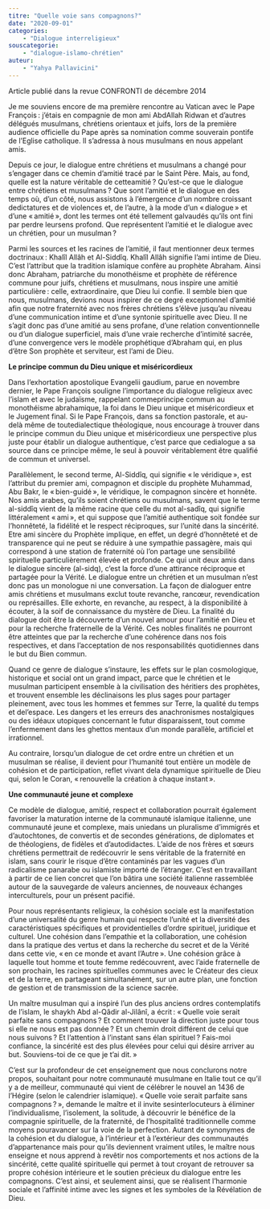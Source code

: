 ```yaml
---
titre: "Quelle voie sans compagnons?"
date: "2020-09-01"
categories: 
	- "Dialogue interreligieux"
souscategorie: 
	- "dialogue-islamo-chrétien"
auteur: 
	- "Yahya Pallavicini"
---
```

Article publié dans la revue CONFRONTI de décembre 2014

Je me souviens encore de ma première rencontre au Vatican avec le Pape François&#8239;: j’étais en compagnie de mon ami AbdAllah Ridwan et d’autres délégués musulmans, chrétiens orientaux et juifs, lors de la première audience officielle du Pape après sa nomination comme souverain pontife de l’Eglise catholique. Il s’adressa à nous musulmans en nous appelant amis.

Depuis ce jour, le dialogue entre chrétiens et musulmans a changé pour s’engager dans ce chemin d’amitié tracé par le Saint Père. Mais, au fond, quelle est la nature véritable de cetteamitié&#8239;? Qu’est-ce que le dialogue entre chrétiens et musulmans&#8239;? Que sont l’amitié et le dialogue en des temps où, d’un côté, nous assistons à l’émergence d’un nombre croissant dedictatures et de violences et, de l’autre, à la mode d’un «&#8239;dialogue&#8239;» et d’une «&#8239;amitié&#8239;», dont les termes ont été tellement galvaudés qu’ils ont fini par perdre leursens profond. Que représentent l’amitié et le dialogue avec un chrétien, pour un musulman&#8239;? 

Parmi les sources et les racines de l’amitié, il faut mentionner deux termes doctrinaux&#8239;: Khalîl Allâh et Al-Siddîq. Khalîl Allâh signifie l’ami intime de Dieu. C’est l’attribut que la tradition islamique confère au prophète Abraham. Ainsi donc Abraham, patriarche du monothéisme et prophète de référence commune pour juifs, chrétiens et musulmans, nous inspire une amitié particulière&#8239;: celle, extraordinaire, que Dieu lui confie. Il semble bien que nous, musulmans, devions nous inspirer de ce degré exceptionnel d’amitié afin que notre fraternité avec nos frères chrétiens s’élève jusqu’au niveau d’une communication intime et d’une syntonie spirituelle avec Dieu. Il ne s’agit donc pas d’une amitié au sens profane, d’une relation conventionnelle ou d’un dialogue superficiel, mais d’une vraie recherche d’intimité sacrée, d’une convergence vers le modèle prophétique d’Abraham qui, en plus d’être Son prophète et serviteur, est l’ami de Dieu.

**Le principe commun du Dieu unique et miséricordieux**

Dans l’exhortation apostolique Evangelii gaudium, parue en novembre dernier, le Pape François souligne l’importance du dialogue religieux avec l’islam et avec le judaïsme, rappelant commeprincipe commun au monothéisme abrahamique, la foi dans le Dieu unique et miséricordieux et le Jugement final. Si le Pape François, dans sa fonction pastorale, et au-delà même de toutedialectique théologique, nous encourage à trouver dans le principe commun du Dieu unique et miséricordieux une perspective plus juste pour établir un dialogue authentique, c’est parce que cedialogue a sa source dans ce principe même, le seul à pouvoir véritablement être qualifié de commun et universel.

Parallèlement, le second terme, Al-Siddîq, qui signifie «&#8239;le véridique&#8239;», est l’attribut du premier ami, compagnon et disciple du prophète Muhammad, Abu Bakr, le «&#8239;bien-guidé&#8239;», le véridique, le compagnon sincère et honnête. Nos amis arabes, qu’ils soient chrétiens ou musulmans, savent que le terme al-siddîq vient de la même racine que celle du mot al-sadîq, qui signifie littéralement «&#8239;ami&#8239;», et qui suppose que l’amitié authentique soit fondée sur l’honnêteté, la fidélité et le respect réciproques, sur l’unité dans la sincérité. Etre ami sincère du Prophète implique, en effet, un degré d’honnêteté et de transparence qui ne peut se réduire à une sympathie passagère, mais qui correspond à une station de fraternité où l’on partage une sensibilité spirituelle particulièrement élevée et profonde. Ce qui unit deux amis dans le dialogue sincère (al-sidq), c’est la force d’une attirance réciproque et partagée pour la Vérité. Le dialogue entre un chrétien et un musulman n’est donc pas un monologue ni une conversation. La façon de dialoguer entre amis chrétiens et musulmans exclut toute revanche, rancœur, revendication ou représailles. Elle exhorte, en revanche, au respect, à la disponibilité à écouter, à la soif de connaissance du mystère de Dieu. La finalité du dialogue doit être la découverte d’un nouvel amour pour l’amitié en Dieu et pour la recherche fraternelle de la Vérité. Ces nobles finalités ne pourront être atteintes que par la recherche d’une cohérence dans nos fois respectives, et dans l’acceptation de nos responsabilités quotidiennes dans le but du Bien commun.

Quand ce genre de dialogue s’instaure, les effets sur le plan cosmologique, historique et social ont un grand impact, parce que le chrétien et le musulman participent ensemble à la civilisation des héritiers des prophètes, et trouvent ensemble les déclinaisons les plus sages pour partager pleinement, avec tous les hommes et femmes sur Terre, la qualité du temps et del’espace. Les dangers et les erreurs des anachronismes nostalgiques ou des idéaux utopiques concernant le futur disparaissent, tout comme l’enfermement dans les ghettos mentaux d’un monde parallèle, artificiel et irrationnel.

Au contraire, lorsqu’un dialogue de cet ordre entre un chrétien et un musulman se réalise, il devient pour l’humanité tout entière un modèle de cohésion et de participation, reflet vivant dela dynamique spirituelle de Dieu qui, selon le Coran, «&#8239;renouvelle la création à chaque instant&#8239;».

**Une communauté jeune et complexe**

Ce modèle de dialogue, amitié, respect et collaboration pourrait également favoriser la maturation interne de la communauté islamique italienne, une communauté jeune et complexe, mais uniedans un pluralisme d’immigrés et d’autochtones, de convertis et de secondes générations, de diplomates et de théologiens, de fidèles et d’autodidactes. L’aide de nos frères et sœurs chrétiens permettrait de redécouvrir le sens véritable de la fraternité en islam, sans courir le risque d’être contaminés par les vagues d’un radicalisme panarabe ou islamiste importé de l’étranger. C’est en travaillant à partir de ce lien concret que l’on bâtira une société italienne rassemblée autour de la sauvegarde de valeurs anciennes, de nouveaux échanges interculturels, pour un présent pacifié.

Pour nous représentants religieux, la cohésion sociale est la manifestation d’une universalité du genre humain qui respecte l’unité et la diversité des caractéristiques spécifiques et providentielles d’ordre spirituel, juridique et culturel. Une cohésion dans l’empathie et la collaboration, une cohésion dans la pratique des vertus et dans la recherche du secret et de la Vérité dans cette vie, «&#8239;en ce monde et avant l’Autre&#8239;». Une cohésion grâce à laquelle tout homme et toute femme redécouvrent, avec l’aide fraternelle de son prochain, les racines spirituelles communes avec le Créateur des cieux et de la terre, en partageant simultanément, sur un autre plan, une fonction de gestion et de transmission de la science sacrée.

Un maître musulman qui a inspiré l’un des plus anciens ordres contemplatifs de l’islam, le shaykh Abd al-Qâdir al-Jilânî, a écrit&#8239;: «&#8239;Quelle voie serait parfaite sans compagnons&#8239;? Et comment trouver la direction juste pour tous si elle ne nous est pas donnée&#8239;? Et un chemin droit différent de celui que nous suivons&#8239;? Et l’attention à l’instant sans élan spirituel&#8239;? Fais-moi confiance, la sincérité est des plus élevées pour celui qui désire arriver au but. Souviens-toi de ce que je t’ai dit.&#8239;» 

C’est sur la profondeur de cet enseignement que nous conclurons notre propos, souhaitant pour notre communauté musulmane en Italie tout ce qu’il y a de meilleur, communauté qui vient de célébrer le nouvel an 1436 de l’Hégire (selon le calendrier islamique). «&#8239;Quelle voie serait parfaite sans compagnons&#8239;?&#8239;», demande le maître et il invite sesinterlocuteurs à éliminer l’individualisme, l’isolement, la solitude, à découvrir le bénéfice de la compagnie spirituelle, de la fraternité, de l’hospitalité traditionnelle comme moyens pouravancer sur la voie de la perfection. Autant de synonymes de la cohésion et du dialogue, à l’intérieur et à l’extérieur des communautés d’appartenance mais pour qu’ils deviennent vraiment utiles, le maître nous enseigne et nous apprend à revêtir nos comportements et nos actions de la sincérité, cette qualité spirituelle qui permet à tout croyant de retrouver sa propre cohésion intérieure et le soutien précieux du dialogue entre les compagnons. C’est ainsi, et seulement ainsi, que se réalisent l’harmonie sociale et l’affinité intime avec les signes et les symboles de la Révélation de Dieu.